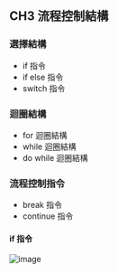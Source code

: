 ## CH3 流程控制結構
### 選擇結構
- if 指令
- if else 指令
- switch 指令
### 迴圈結構
- for 迴圈結構
- while 迴圈結構
- do while 迴圈結構
### 流程控制指令
- break 指令
- continue 指令

#### if 指令
![image](https://github.com/Xiaodan902/programming-note/assets/124233786/fc8a5b49-d1ae-4bbd-b0be-208191d4be36)

